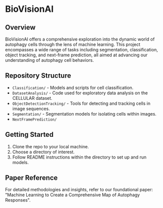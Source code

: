 # BioVisionAI

## Overview
BioVisionAI offers a comprehensive exploration into the dynamic world of autophagy cells through the lens of machine learning. This project encompasses a wide range of tasks including segmentation, classification, object tracking, and next-frame prediction, all aimed at advancing our understanding of autophagy cell behaviors.

## Repository Structure
- `Classification/` - Models and scripts for cell classification.
- `DatasetAnalysis/` - Code used for exploratory data analysis on the CELLULAR dataset.
- `ObjectDetectionTracking/` - Tools for detecting and tracking cells in image sequences.
- `Segmentation/` - Segmentation models for isolating cells within images.
- `NextFramePrediction/`

## Getting Started
1. Clone the repo to your local machine.
2. Choose a directory of interest.
3. Follow README instructions within the directory to set up and run models.

## Paper Reference
For detailed methodologies and insights, refer to our foundational paper: "Machine Learning to Create a Comprehensive Map of Autophagy Responses".

